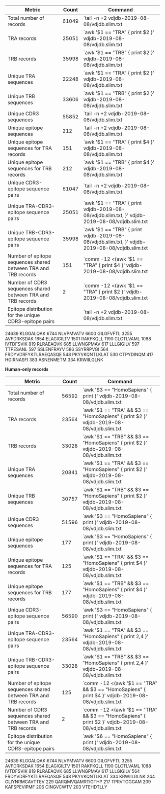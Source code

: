 
| Metric                                                         | Count                                                                                                                                    | Command                                                                                                                       |
|----------------------------------------------------------------|------------------------------------------------------------------------------------------------------------------------------------------|-------------------------------------------------------------------------------------------------------------------------------|
| Total number of records                                        | 61049                                                                                                        | `tail -n +2 vdjdb-2019-08-08/vdjdb.slim.txt  |  wc -l`                                                                                                 |
| TRA records                                                    | 25051                                                                                    | `awk '$1 == "TRA" { print $2 }' vdjdb-2019-08-08/vdjdb.slim.txt | wc -l`                                                                             |
| TRB records                                                    | 35998                                                                                    | `awk '$1 == "TRB" { print $2 }' vdjdb-2019-08-08/vdjdb.slim.txt | wc -l`                                                                             |
| Unique TRA sequences                                           | 22248                                                                          | `awk '$1 == "TRA" { print $2 }' vdjdb-2019-08-08/vdjdb.slim.txt | sort -u | wc -l`                                                                   |
| Unique TRB sequences                                           | 33606                                                                          | `awk '$1 == "TRB" { print $2 }' vdjdb-2019-08-08/vdjdb.slim.txt | sort -u | wc -l`                                                                   |
| Unique CDR3 sequences                                          | 55852                                                                                    | `tail -n +2 vdjdb-2019-08-08/vdjdb.slim.txt | cut -f2 | sort -u | wc -l`                                                                               |
| Unique epitope sequences                                       | 212                                                                                    | `tail -n +2 vdjdb-2019-08-08/vdjdb.slim.txt | cut -f4 | sort -u | wc -l`                                                                              |
| Unique epitope sequences for TRA records                       | 151                                                                          | `awk '$1 == "TRA" { print $4 }' vdjdb-2019-08-08/vdjdb.slim.txt | sort -u | wc -l`                                                                  |
| Unique epitope sequences for TRB records                       | 212                                                                          | `awk '$1 == "TRB" { print $4 }' vdjdb-2019-08-08/vdjdb.slim.txt | sort -u | wc -l`                                                                  |
| Unique CDR3-epitope sequence pairs                             | 61047                                                                         | `tail -n +2 vdjdb-2019-08-08/vdjdb.slim.txt | cut -d $'\t' -f2,4 | sort -u | wc -l`                                                                   |
| Unique TRA-CDR3-epitope sequence pairs                         | 25051                                                                       | `awk '$1 == "TRA" { print vdjdb-2019-08-08/vdjdb.slim.txt, }' vdjdb-2019-08-08/vdjdb.slim.txt | sort -u | wc -l`                                                                |
| Unique TRB-CDR3-epitope sequence pairs                         | 35998                                                                       | `awk '$1 == "TRB" { print vdjdb-2019-08-08/vdjdb.slim.txt, }' vdjdb-2019-08-08/vdjdb.slim.txt | sort -u | wc -l`                                                                |
| Number of epitope sequences shared between TRA and TRB records | 151      | `comm -12 <(awk '$1 == "TRA" { print $4 }' vdjdb-2019-08-08/vdjdb.slim.txt | sort -u) <(awk '$1 == "TRB" { print $4 }' vdjdb-2019-08-08/vdjdb.slim.txt | sort -u) | wc -l`  |
| Number of CDR3 sequences shared between TRA and TRB records    | 2      | `comm -12 <(awk '$1 == "TRA" { print $2 }' vdjdb-2019-08-08/vdjdb.slim.txt | sort -u) <(awk '$1 == "TRB" { print $2 }' vdjdb-2019-08-08/vdjdb.slim.txt | sort -u) | wc -l`    |
| Epitope distribution for the unique CDR3-epitope pairs         |                                 | `tail -n +2 vdjdb-2019-08-08/vdjdb.slim.txt | cut -d $'\t' -f2,4 | sort -u | cut -f2 | sort | uniq -c | sort -nr | head -20`                                  |

  24639 KLGGALQAK
   6744 NLVPMVATV
   6600 GILGFVFTL
   3255 AVFDRKSDAK
   1654 ELAGIGILTV
   1501 RAKFKQLL
   1190 GLCTLVAML
   1088 IVTDFSVIK
    819 RLRAEAQVK
    685 LLWNGPMAV
    617 LLLGIGILV
    597 TTPESANL
    597 SSLENFRAYV
    586 SSYRRPVGI
    564 FRDYVDRFYKTLRAEQASQE
    548 PKYVKQNTLKLAT
    530 CTPYDINQM
    417 HGIRNASFI
    383 ASNENMETM
    334 KRWIILGLNK

**Human-only records**

| Metric                                                             | Count                                                                                                                                                                        | Command                                                                                                                                                                             |
|--------------------------------------------------------------------|------------------------------------------------------------------------------------------------------------------------------------------------------------------------------|-------------------------------------------------------------------------------------------------------------------------------------------------------------------------------------|
|   Total number of records                                          | 56592                                                                                                                  | `awk '$3 == "HomoSapiens" { print }' vdjdb-2019-08-08/vdjdb.slim.txt |  wc -l`                                                                                                                              |
|   TRA records                                                      | 23564                                                                                                 | `awk '$1 == "TRA" && $3 == "HomoSapiens"  { print $2 }' vdjdb-2019-08-08/vdjdb.slim.txt | wc -l`                                                                                                          |
|   TRB records                                                      | 33028                                                                                                | `awk '$1 == "TRB" && $3 == "HomoSapiens"  { print $2 }' vdjdb-2019-08-08/vdjdb.slim.txt | wc -l`                                                                                                          |
|   Unique TRA sequences                                             | 20841                                                                                      | `awk '$1 == "TRA" && $3 == "HomoSapiens"  { print $2 }' vdjdb-2019-08-08/vdjdb.slim.txt | sort -u | wc -l`                                                                                                |
|   Unique TRB sequences                                             | 30757                                                                                      | `awk '$1 == "TRB" && $3 == "HomoSapiens"  { print $2 }' vdjdb-2019-08-08/vdjdb.slim.txt | sort -u | wc -l`                                                                                                |
|   Unique CDR3 sequences                                            | 51596                                                                                               | `awk '$3 == "HomoSapiens" { print }' vdjdb-2019-08-08/vdjdb.slim.txt | cut -f2 | sort -u | wc -l`                                                                                                           |
|   Unique epitope sequences                                         | 177                                                                                              | `awk '$3 == "HomoSapiens" { print }' vdjdb-2019-08-08/vdjdb.slim.txt | cut -f4 | sort -u | wc -l`                                                                                                          |
|   Unique epitope sequences for TRA records                         | 125                                                                                      | `awk '$1 == "TRA" && $3 == "HomoSapiens" { print $4 }' vdjdb-2019-08-08/vdjdb.slim.txt | sort -u | wc -l`                                                                                                |
|   Unique epitope sequences for TRB records                         | 177                                                                                      | `awk '$1 == "TRB" && $3 == "HomoSapiens" { print $4 }' vdjdb-2019-08-08/vdjdb.slim.txt | sort -u | wc -l`                                                                                                |
|   Unique CDR3-epitope sequence pairs                               | 56590                                                                                   | `awk '$3 == "HomoSapiens" { print }' vdjdb-2019-08-08/vdjdb.slim.txt | cut -d $'\t' -f2,4 | sort -u | wc -l`                                                                                               |
|   Unique TRA-CDR3-epitope sequence pairs                           | 23564                                                                                   | `awk '$1 == "TRA" && $3 == "HomoSapiens" { print $2,$4 }' vdjdb-2019-08-08/vdjdb.slim.txt | sort -u | wc -l`                                                                                            |
|   Unique TRB-CDR3-epitope sequence pairs                           | 33028                                                                                   | `awk '$1 == "TRB" && $3 == "HomoSapiens" { print $2,$4 }' vdjdb-2019-08-08/vdjdb.slim.txt | sort -u | wc -l`                                                                                            |
|   Number of epitope sequences shared between TRA and TRB records   | 125|`comm -12 <(awk '$1 == "TRA" && $3 == "HomoSapiens" { print $4 }' vdjdb-2019-08-08/vdjdb.slim.txt | sort -u) <(awk '$1 == "TRB" && $3 == "HomoSapiens" { print $4 }' vdjdb-2019-08-08/vdjdb.slim.txt | sort -u) | wc -l` |
|   Number of CDR3 sequences shared between TRA and TRB records      | 2|`comm -12 <(awk '$1 == "TRA" && $3 == "HomoSapiens" { print $2 }' vdjdb-2019-08-08/vdjdb.slim.txt | sort -u) <(awk '$1 == "TRB" && $3 == "HomoSapiens" { print $2 }' vdjdb-2019-08-08/vdjdb.slim.txt | sort -u) | wc -l`   |
|   Epitope distribution for the unique CDR3-epitope pairs           |                             | `awk '$6 == "HomoSapiens" { print }' vdjdb-2019-08-08/vdjdb.slim.txt | cut -d $'\t' -f3,10 | sort -u | cut -f2 | sort | uniq -c | sort -nr | head -20`                                                                 |

  24639 KLGGALQAK
   6744 NLVPMVATV
   6600 GILGFVFTL
   3255 AVFDRKSDAK
   1654 ELAGIGILTV
   1501 RAKFKQLL
   1190 GLCTLVAML
   1088 IVTDFSVIK
    819 RLRAEAQVK
    685 LLWNGPMAV
    617 LLLGIGILV
    564 FRDYVDRFYKTLRAEQASQE
    548 PKYVKQNTLKLAT
    334 KRWIILGLNK
    244 GLIYNRMGAVTTEV
    229 QARQMVQAMRTIGTHP
    217 TPRVTGGGAM
    209 KAFSPEVIPMF
    206 CINGVCWTV
    203 VTEHDTLLY

